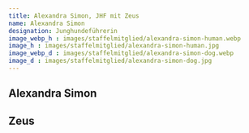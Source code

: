 ```yaml
---
title: Alexandra Simon, JHF mit Zeus
name: Alexandra Simon
designation: Junghundeführerin
image_webp_h : images/staffelmitglied/alexandra-simon-human.webp
image_h : images/staffelmitglied/alexandra-simon-human.jpg
image_webp_d : images/staffelmitglied/alexandra-simon-dog.webp
image_d : images/staffelmitglied/alexandra-simon-dog.jpg
---
```

## Alexandra Simon

## Zeus